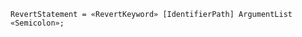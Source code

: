 <!-- This file is generated automatically by infrastructure scripts. Please don't edit by hand. -->

<!-- markdownlint-disable first-line-h1 -->

```{ .ebnf .slang-ebnf #RevertStatement }
RevertStatement = «RevertKeyword» [IdentifierPath] ArgumentList «Semicolon»;
```
